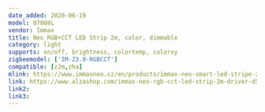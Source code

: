 ```yaml
---
date_added: 2020-06-19
model: 07008L
vendor: Immax
title: Neo RGB+CCT LED Strip 2m, color, dimmable
category: light
supports: on/off, brightness, colortemp, colorxy
zigbeemodel: ['IM-Z3.0-RGBCCT']
compatible: [z2m,zha]
mlink: https://www.immaxneo.cz/en/products/immax-neo-smart-led-stripe-2m-color-dimmable-zigbee-3-0/
link: https://www.alzashop.com/immax-neo-rgb-cct-led-strip-2m-driver-d5469035.htm
link2: 
link3: 
---
```

